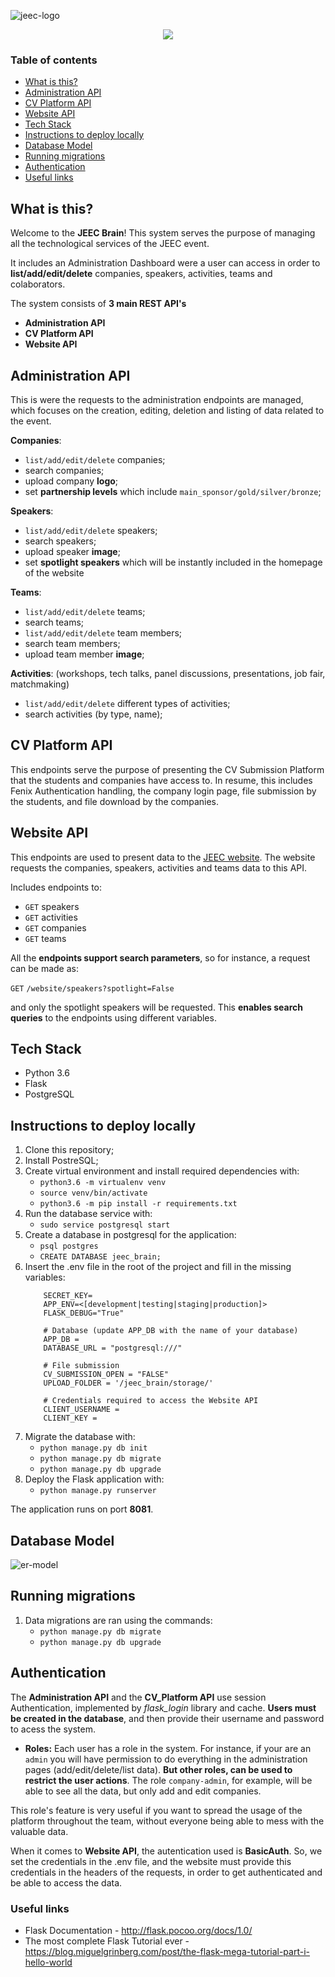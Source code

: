 ![jeec-logo](resources/images/jeec_logo.png)
<p align="center">
  <img src="resources/images/brain.png">
</p>

### Table of contents
* [What is this?](#what-is-this)
* [Administration API](#administration-api)
* [CV Platform API](#cv-platform-api)
* [Website API](#website-api)
* [Tech Stack](#tech-stack)
* [Instructions to deploy locally](#instructions-to-deploy-locally)
* [Database Model](#database-model)
* [Running migrations](#running-migrations)
* [Authentication](#authentication)
* [Useful links](#useful-links)

## What is this?
Welcome to the **JEEC Brain**! This system serves the purpose of managing
all the technological services of the JEEC event.

It includes an Administration Dashboard were a user can access in order to **list/add/edit/delete** companies, speakers, activities, teams and colaborators.

The system consists of **3 main REST API's**
- **Administration API**
- **CV Platform API**
- **Website API**

## Administration API
This is were the requests to the administration endpoints are managed, which focuses on the creation, editing, deletion and listing of data related to the event.

**Companies**: 
- `list/add/edit/delete` companies;
- search companies;
- upload company **logo**;
- set **partnership levels** which include `main_sponsor/gold/silver/bronze`;

**Speakers**:
- `list/add/edit/delete` speakers;
- search speakers;
- upload speaker **image**;
- set **spotlight speakers** which will be instantly included in the homepage of the website

**Teams**:
- `list/add/edit/delete` teams;
- search teams;
- `list/add/edit/delete` team members;
- search team members;
- upload team member **image**;

**Activities**: (workshops, tech talks, panel discussions, presentations, job fair, matchmaking)
- `list/add/edit/delete` different types of activities;
- search activities (by type, name);

## CV Platform API
This endpoints serve the purpose of presenting the CV Submission Platform that the students and companies have access to. In resume, this includes Fenix Authentication handling, the company login page, file submission by the students, and file download by the companies.

## Website API
This endpoints are used to present data to the [JEEC website](https://www.jeec.ist). The website requests the companies, speakers, activities and teams data to this API.

Includes endpoints to:
- `GET` speakers
- `GET` activities
- `GET` companies
- `GET` teams

All the **endpoints support search parameters**, so for instance, a request can be made as:

`GET` `/website/speakers?spotlight=False`

and only the spotlight speakers will be requested. This **enables search queries** to the endpoints using different variables.

## Tech Stack
*   Python 3.6
*   Flask
*   PostgreSQL


## Instructions to deploy locally
1. Clone this repository;
2. Install PostreSQL;
3. Create virtual environment and install required dependencies with:
    - `python3.6 -m virtualenv venv`
    - `source venv/bin/activate`
    - `python3.6 -m pip install -r requirements.txt`
4. Run the database service with:
    - `sudo service postgresql start`
5. Create a database in postgresql for the application:
    - `psql postgres`
    - `CREATE DATABASE jeec_brain;`
6. Insert the .env file in the root of the project and fill in the missing variables:
    ```
        SECRET_KEY=
        APP_ENV=<[development|testing|staging|production]>
        FLASK_DEBUG="True"

        # Database (update APP_DB with the name of your database)
        APP_DB = 
        DATABASE_URL = "postgresql:///"

        # File submission
        CV_SUBMISSION_OPEN = "FALSE"
        UPLOAD_FOLDER = '/jeec_brain/storage/'
        
        # Credentials required to access the Website API
        CLIENT_USERNAME = 
        CLIENT_KEY = 
    ```
8. Migrate the database with:
    - `python manage.py db init`
    - `python manage.py db migrate`
    - `python manage.py db upgrade`
9. Deploy the Flask application with:
    - `python manage.py runserver`


The application runs on port **8081**.


## Database Model
![er-model](resources/images/ER.png)


## Running migrations
1. Data migrations are ran using the commands:
    - `python manage.py db migrate`
    - `python manage.py db upgrade`


## Authentication

The **Administration API** and the **CV_Platform API** use session Authentication, implemented by *flask_login* library and cache. 
**Users must be created in the database**, and then provide their username and password to acess the system.

- **Roles:**
Each user has a role in the system. For instance, if your are an `admin` you will have permission to do everything in the administration pages (add/edit/delete/list data). **But other roles, can be used to restrict the user actions**. The role `company-admin`, for example, will be able to see all the data, but only add and edit companies. 

This role's feature is very useful if you want to spread the usage of the platform throughout the team, without everyone being able to mess with the valuable data.

When it comes to **Website API**, the autentication used is **BasicAuth**. So, we set the credentials in the .env file, and the website must provide this credentials in the headers of the requests, in order to get authenticated and be able to access the data.

### Useful links
* Flask Documentation - http://flask.pocoo.org/docs/1.0/
* The most complete Flask Tutorial ever - https://blog.miguelgrinberg.com/post/the-flask-mega-tutorial-part-i-hello-world
